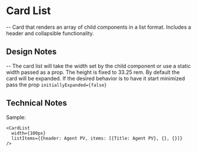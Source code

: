 # Card List

-- Card that renders an array of child components in a list format. Includes a header and collapsible functionality.

## Design Notes

-- The card list will take the width set by the child component or use a static width passed as a prop. The height is fixed to 33.25 rem. By default the card will be expanded. If the desired behavior is to have it start minimized pass the prop `initiallyExpanded={false}`

## Technical Notes

Sample:

```
<CardList
  width={100px}
  listItems={{header: Agent PV, items: [{Title: Agent PV}, {}, {}]}
/>

```
